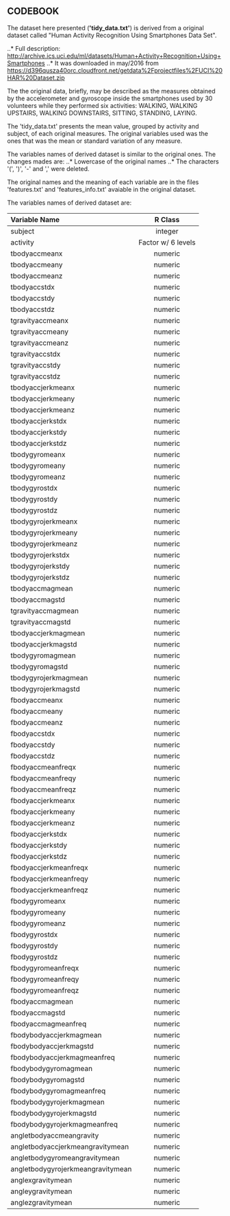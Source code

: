 ## CODEBOOK

The dataset here presented (**'tidy_data.txt'**) is derived from a original dataset called "Human Activity Recognition Using Smartphones Data Set". 

..* Full description: http://archive.ics.uci.edu/ml/datasets/Human+Activity+Recognition+Using+Smartphones
..* It was downloaded in may/2016 from https://d396qusza40orc.cloudfront.net/getdata%2Fprojectfiles%2FUCI%20HAR%20Dataset.zip

The the original data, briefly, may be described as the measures obtained by the accelerometer and gyroscope inside the smartphones used by 30 volunteers while they performed six activities: WALKING, WALKING UPSTAIRS, WALKING DOWNSTAIRS, SITTING, STANDING, LAYING.

The 'tidy_data.txt' presents the mean value, grouped by activity and subject, of each original measures. The original variables used was the ones that was the mean or standard variation of any measure.

The variables names of derived dataset is similar to the original ones. The changes mades are:
..* Lowercase of the original names
..* The characters '(', ')', '-' and ',' were deleted.

The original names and the meaning of each variable are in the files 'features.txt' and 'features_info.txt' avaiable in the original dataset.

The variables names of derived dataset are:

|           Variable Name         |       R Class       |
|:--------------------------------|:-------------------:|
|subject                          | integer             |
|activity                         | Factor w/ 6 levels  |
|tbodyaccmeanx                    | numeric             |
|tbodyaccmeany                    | numeric             |
|tbodyaccmeanz                    | numeric             |
|tbodyaccstdx                     | numeric             |
|tbodyaccstdy                     | numeric             |
|tbodyaccstdz                     | numeric             |
|tgravityaccmeanx                 | numeric             |
|tgravityaccmeany                 | numeric             |
|tgravityaccmeanz                 | numeric             |
|tgravityaccstdx                  | numeric             |
|tgravityaccstdy                  | numeric             |
|tgravityaccstdz                  | numeric             |
|tbodyaccjerkmeanx                | numeric             |
|tbodyaccjerkmeany                | numeric             |
|tbodyaccjerkmeanz                | numeric             |
|tbodyaccjerkstdx                 | numeric             |
|tbodyaccjerkstdy                 | numeric             |
|tbodyaccjerkstdz                 | numeric             |
|tbodygyromeanx                   | numeric             |
|tbodygyromeany                   | numeric             |
|tbodygyromeanz                   | numeric             |
|tbodygyrostdx                    | numeric             |
|tbodygyrostdy                    | numeric             |
|tbodygyrostdz                    | numeric             |
|tbodygyrojerkmeanx               | numeric             |
|tbodygyrojerkmeany               | numeric             |
|tbodygyrojerkmeanz               | numeric             |
|tbodygyrojerkstdx                | numeric             |
|tbodygyrojerkstdy                | numeric             |
|tbodygyrojerkstdz                | numeric             |
|tbodyaccmagmean                  | numeric             |
|tbodyaccmagstd                   | numeric             |
|tgravityaccmagmean               | numeric             |
|tgravityaccmagstd                | numeric             |
|tbodyaccjerkmagmean              | numeric             |
|tbodyaccjerkmagstd               | numeric             |
|tbodygyromagmean                 | numeric             |
|tbodygyromagstd                  | numeric             |
|tbodygyrojerkmagmean             | numeric             |
|tbodygyrojerkmagstd              | numeric             |
|fbodyaccmeanx                    | numeric             |
|fbodyaccmeany                    | numeric             |
|fbodyaccmeanz                    | numeric             |
|fbodyaccstdx                     | numeric             |
|fbodyaccstdy                     | numeric             |
|fbodyaccstdz                     | numeric             |
|fbodyaccmeanfreqx                | numeric             |
|fbodyaccmeanfreqy                | numeric             |
|fbodyaccmeanfreqz                | numeric             |
|fbodyaccjerkmeanx                | numeric             |
|fbodyaccjerkmeany                | numeric             |
|fbodyaccjerkmeanz                | numeric             |
|fbodyaccjerkstdx                 | numeric             |
|fbodyaccjerkstdy                 | numeric             |
|fbodyaccjerkstdz                 | numeric             |
|fbodyaccjerkmeanfreqx            | numeric             |
|fbodyaccjerkmeanfreqy            | numeric             |
|fbodyaccjerkmeanfreqz            | numeric             |
|fbodygyromeanx                   | numeric             |
|fbodygyromeany                   | numeric             |
|fbodygyromeanz                   | numeric             |
|fbodygyrostdx                    | numeric             |
|fbodygyrostdy                    | numeric             |
|fbodygyrostdz                    | numeric             |
|fbodygyromeanfreqx               | numeric             |
|fbodygyromeanfreqy               | numeric             |
|fbodygyromeanfreqz               | numeric             |
|fbodyaccmagmean                  | numeric             |
|fbodyaccmagstd                   | numeric             |
|fbodyaccmagmeanfreq              | numeric             |
|fbodybodyaccjerkmagmean          | numeric             |
|fbodybodyaccjerkmagstd           | numeric             |
|fbodybodyaccjerkmagmeanfreq      | numeric             |
|fbodybodygyromagmean             | numeric             |
|fbodybodygyromagstd              | numeric             |
|fbodybodygyromagmeanfreq         | numeric             |
|fbodybodygyrojerkmagmean         | numeric             |
|fbodybodygyrojerkmagstd          | numeric             |
|fbodybodygyrojerkmagmeanfreq     | numeric             |
|angletbodyaccmeangravity         | numeric             |
|angletbodyaccjerkmeangravitymean | numeric             |
|angletbodygyromeangravitymean    | numeric             |
|angletbodygyrojerkmeangravitymean| numeric             |
|anglexgravitymean                | numeric             |
|angleygravitymean                | numeric             |
|anglezgravitymean                | numeric             |
